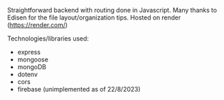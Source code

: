 Straightforward backend with routing done in Javascript.
Many thanks to Edisen for the file layout/organization tips.
Hosted on render (https://render.com/)

Technologies/libraries used:

- express
- mongoose
- mongoDB
- dotenv
- cors
- firebase (unimplemented as of 22/8/2023)

